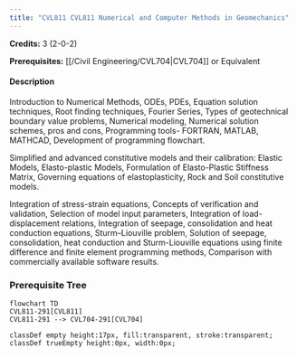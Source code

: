 ```yaml
---
title: "CVL811 CVL811 Numerical and Computer Methods in Geomechanics"
---
```

**Credits:** 3 (2-0-2)

**Prerequisites:** [[/Civil Engineering/CVL704|CVL704]] or Equivalent

#### Description
Introduction to Numerical Methods, ODEs, PDEs, Equation solution techniques, Root finding techniques, Fourier Series, Types of geotechnical boundary value problems, Numerical modeling, Numerical solution schemes, pros and cons, Programming tools- FORTRAN, MATLAB, MATHCAD, Development of programming flowchart.

Simplified and advanced constitutive models and their calibration: Elastic Models, Elasto-plastic Models, Formulation of Elasto-Plastic Stiffness Matrix, Governing equations of elastoplasticity, Rock and Soil constitutive models.

Integration of stress-strain equations, Concepts of verification and validation, Selection of model input parameters, Integration of load- displacement relations, Integration of seepage, consolidation and heat conduction equations, Sturm–Liouville problem, Solution of seepage, consolidation, heat conduction and Sturm-Liouville equations using finite difference and finite element programming methods, Comparison with commercially available software results.

### Prerequisite Tree

```mermaid
flowchart TD
CVL811-291[CVL811]
CVL811-291 --> CVL704-291[CVL704]

classDef empty height:17px, fill:transparent, stroke:transparent;
classDef trueEmpty height:0px, width:0px;
```